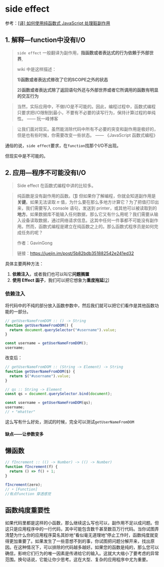 # side effect

参考：[[译] 如何使用纯函数式 JavaScript 处理脏副作用](https://juejin.im/post/5b82bdb351882542e241ed32)

## 1. 解释—function中没有I/O

> `side effect` 一般翻译为副作用，**指函数或者表达式的行为依赖于外部世界**,
>
> wiki 中是这样描述：
>
> **1)函数或者表达式修改了它的SCOPE之外的状态**
>
> **2)函数或者表达式除了返回语句外还与外部世界或者它所调用的函数有明显的交互行为**



> 当然，实际应用中，不做I/O是不可能的。因此，编程过程中，函数式编程只要求把I/O限制到最小，不要有不必要的读写行为，保持计算过程的单纯性。 —— 阮一峰博客

> 让我们面对现实。虽然能消除代码中所有不必要的突变和副作用是极好的，但是也有些时候，你需要改变一些状态。 —— 《JavaScript 函数式编程》



通俗的说，`side effect`要求，在`function`找那个I/O不出现。

但现实中是不可能的。

## 2. 应用—程序不可能没有I/O

> Side effect 在函数式编程中讲的比较多。

> 纯函数是没有副作用的函数。[[1\]](https://juejin.im/post/5b82bdb351882542e241ed32) 但如果你了解编程，你就会知道副作用是**关键**。如果无法读取 𝜋 值，为什么要在那么多地方计算它？为了把值打印出来，我们需要写入 console 语句，发送到 printer，或其他可以被读取到的**地方**。如果数据库不能输入任何数据，那么它又有什么用呢？我们需要从输入设备读取数据，通过网络请求信息。这其中任何一件事都不可能没有副作用。然而，函数式编程是建立在纯函数之上的。那么函数式程序员是如何完成任务的呢？
>
> 作者：GavinGong
>
> 链接：https://juejin.im/post/5b82bdb351882542e241ed32

具体主要两种方法：

1. **依赖注入**，或者我们也可以叫它**问题搁置**
2. **使用 Effect 函子**，我们可以把它想象为**重度拖延**[[2\]](https://juejin.im/post/5b82bdb351882542e241ed32)



### 依赖注入

将代码中的不纯的部分放入函数参数中，然后我们就可以把它们看作是其他函数功能的一部分。

```javascript
// getUserNameFromDOM :: () -> String
function getUserNameFromDOM() {
  return document.querySelector("#username").value;
}

const username = getUserNameFromDOM();
username;
```

改变后：

```javascript
// getUserNameFromDOM :: (String -> Element) -> String
function getUserNameFromDOM($) {
  return $("#username").value;
}

// qs :: String -> Element
const qs = document.querySelector.bind(document);

const username = getUserNameFromDOM(qs);
username;
// ￩ "mhatter"
```

这么写有什么好处，测试的时候，完全可以测试`getUserNameFromDOM`

#### 缺点——让参数变多



## 懒函数

```javascript
// fIncrement :: (() -> Number) -> (() -> Number)
function fIncrement(f) {
  return () => f() + 1;
}

fIncrement(zero);
// ￩ [Function]
//有点function 穿透感觉
```



## 函数纯度重要性

如果代码里都是这样的小函数，那么继续这么写也可以，副作用不足以成问题。但这只是应用程序中的一行代码，其中可能包含数千甚至数百万行代码。当你试图弄清楚为什么你的应用程序莫名其妙地“看似毫无道理地”停止工作时，函数纯度就变得更加重要了。如果发生了一些意想不到的事，你试图把问题分解开来，找出原因。在这种情况下，可以排除的代码越多越好。如果您的函数是纯的，那么您可以确信，影响它们行为的唯一因素是传递给它的输入。这就大大缩小了要考虑的异常范围。换句话说，它能让你少思考。这在大型、复杂的应用程序中尤为重要。







